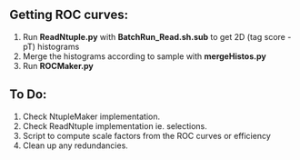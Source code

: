 ## Getting ROC curves:

1. Run **ReadNtuple.py** with **BatchRun_Read.sh.sub** to get 2D (tag score - pT) histograms
2. Merge the histograms according to sample with **mergeHistos.py**
3. Run **ROCMaker.py**


## To Do:

1. Check NtupleMaker implementation.
2. Check ReadNtuple implementation ie. selections.
3. Script to compute scale factors from the ROC curves or efficiency
4. Clean up any redundancies.
